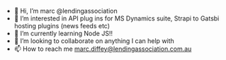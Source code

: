 - 👋 Hi, I’m marc @lendingassociation
- 👀 I’m interested in API plug ins for MS Dynamics suite, Strapi to Gatsbi hosting plugins (news feeds etc)
- 🌱 I’m currently learning Node JS!!
- 💞️ I’m looking to collaborate on anything I can help with
- 📫 How to reach me marc.diffey@lendingassociation.com.au

<!---
lendingassociation/lendingassociation is a ✨ special ✨ repository because its `README.md` (this file) appears on your GitHub profile.
You can click the Preview link to take a look at your changes.
--->

